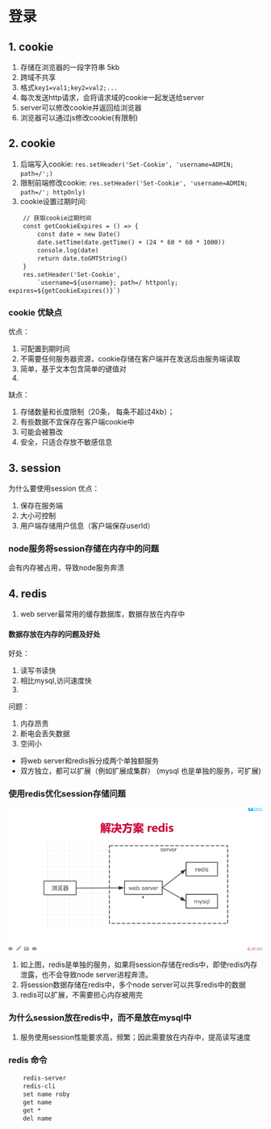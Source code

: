 # 登录
## 1. cookie
1. 存储在浏览器的一段字符串 5kb
2. 跨域不共享
3. 格式```key1=val1;key2=val2;...```
4. 每次发送http请求，会将请求域的cookie一起发送给server
5. server可以修改cookie并返回给浏览器
6. 浏览器可以通过js修改cookie(有限制)

## 2. cookie
1. 后端写入cookie: ```res.setHeader('Set-Cookie', 'username=ADMIN; path=/';)```
2. 限制前端修改cookie: ```res.setHeader('Set-Cookie', 'username=ADMIN; path=/'; httpOnly)```
3. cookie设置过期时间: 
```
    // 获取cookie过期时间
    const getCookieExpires = () => {
        const date = new Date()
        date.setTime(date.getTime() + (24 * 60 * 60 * 1000))
        console.log(date)
        return date.toGMTString()
    }
    res.setHeader('Set-Cookie',
        `username=${username}; path=/ httponly; expires=${getCookieExpires()}`)
```

### cookie 优缺点
优点：
1. 可配置到期时间
2. 不需要任何服务器资源，cookie存储在客户端并在发送后由服务端读取
3. 简单，基于文本包含简单的键值对
4. 

缺点：
1. 存储数量和长度限制（20条， 每条不超过4kb）；
2. 有些数据不宜保存在客户端cookie中
3. 可能会被篡改
4. 安全，只适合存放不敏感信息

## 3. session
为什么要使用session
优点：
1. 保存在服务端
2. 大小可控制
3. 用户端存储用户信息（客户端保存userId）

### node服务将session存储在内存中的问题
会有内存被占用，导致node服务奔溃

## 4. redis
1. web server最常用的缓存数据库，数据存放在内存中

#### 数据存放在内存的问题及好处
好处：
1. 读写书读快
2. 相比mysql,访问速度快
3. 

问题：
1. 内存昂贵
2. 断电会丢失数据
3. 空间小

- 将web server和redis拆分成两个单独额服务
- 双方独立，都可以扩展（例如扩展成集群）
(mysql 也是单独的服务，可扩展)

### 使用redis优化session存储问题
![image](./imgs/redis.png)
1. 如上图，redis是单独的服务，如果将session存储在redis中，即使redis内存泄露，也不会导致node server进程奔溃。
2. 将session数据存储在redis中，多个node server可以共享redis中的数据
3. redis可以扩展，不需要担心内存被用完

### 为什么session放在redis中，而不是放在mysql中
1. 服务使用session性能要求高，频繁；因此需要放在内存中，提高读写速度

### redis 命令
```
    redis-server
    redis-cli
    set name roby
    get name
    get *
    del name
```